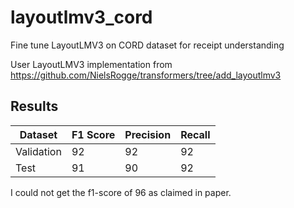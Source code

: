 # layoutlmv3_cord
Fine tune LayoutLMV3 on CORD dataset for receipt understanding

User LayoutLMV3 implementation from https://github.com/NielsRogge/transformers/tree/add_layoutlmv3

## Results
| Dataset    | F1 Score | Precision | Recall |
|------------|----------|-----------|--------|
| Validation | 92       | 92        | 92     |
| Test       | 91       | 90        | 92     |

I could not get the f1-score of 96 as claimed in paper.
